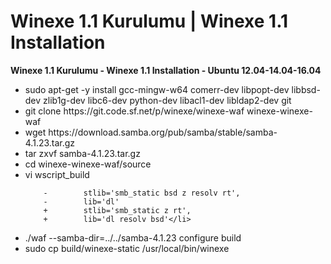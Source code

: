 # Winexe 1.1 Kurulumu | Winexe 1.1 Installation
<b>Winexe 1.1 Kurulumu - Winexe 1.1 Installation - Ubuntu 12.04-14.04-16.04</b>
<ul>
 <li>
sudo apt-get -y install gcc-mingw-w64 comerr-dev libpopt-dev libbsd-dev zlib1g-dev libc6-dev python-dev libacl1-dev libldap2-dev git</li>
<li>
git clone https://git.code.sf.net/p/winexe/winexe-waf winexe-winexe-waf
  </li>
  <li>
wget https://download.samba.org/pub/samba/stable/samba-4.1.23.tar.gz
  </li>
  <li>
tar zxvf samba-4.1.23.tar.gz
  </li>
  <li>
cd winexe-winexe-waf/source
  </li>
  <li>
vi wscript_build
  
        -        stlib='smb_static bsd z resolv rt',
        -        lib='dl'
        +        stlib='smb_static z rt',
        +        lib='dl resolv bsd'</li>
<li>
./waf --samba-dir=../../samba-4.1.23 configure build
  </li>
  <li>
sudo cp build/winexe-static /usr/local/bin/winexe
  </li>
  </ul>
